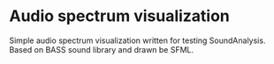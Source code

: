 # Audio spectrum visualization
Simple audio spectrum visualization written for testing SoundAnalysis. Based on BASS sound library and drawn be SFML.